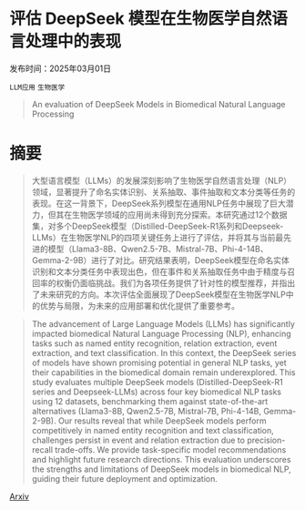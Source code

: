 # 评估 DeepSeek 模型在生物医学自然语言处理中的表现

发布时间：2025年03月01日

`LLM应用` `生物医学`

> An evaluation of DeepSeek Models in Biomedical Natural Language Processing

# 摘要

> 大型语言模型（LLMs）的发展深刻影响了生物医学自然语言处理（NLP）领域，显著提升了命名实体识别、关系抽取、事件抽取和文本分类等任务的表现。在这一背景下，DeepSeek系列模型在通用NLP任务中展现了巨大潜力，但其在生物医学领域的应用尚未得到充分探索。本研究通过12个数据集，对多个DeepSeek模型（Distilled-DeepSeek-R1系列和Deepseek-LLMs）在生物医学NLP的四项关键任务上进行了评估，并将其与当前最先进的模型（Llama3-8B、Qwen2.5-7B、Mistral-7B、Phi-4-14B、Gemma-2-9B）进行了对比。研究结果表明，DeepSeek模型在命名实体识别和文本分类任务中表现出色，但在事件和关系抽取任务中由于精度与召回率的权衡仍面临挑战。我们为各项任务提供了针对性的模型推荐，并指出了未来研究的方向。本次评估全面展现了DeepSeek模型在生物医学NLP中的优势与局限，为未来的应用部署和优化提供了重要参考。

> The advancement of Large Language Models (LLMs) has significantly impacted biomedical Natural Language Processing (NLP), enhancing tasks such as named entity recognition, relation extraction, event extraction, and text classification. In this context, the DeepSeek series of models have shown promising potential in general NLP tasks, yet their capabilities in the biomedical domain remain underexplored. This study evaluates multiple DeepSeek models (Distilled-DeepSeek-R1 series and Deepseek-LLMs) across four key biomedical NLP tasks using 12 datasets, benchmarking them against state-of-the-art alternatives (Llama3-8B, Qwen2.5-7B, Mistral-7B, Phi-4-14B, Gemma-2-9B). Our results reveal that while DeepSeek models perform competitively in named entity recognition and text classification, challenges persist in event and relation extraction due to precision-recall trade-offs. We provide task-specific model recommendations and highlight future research directions. This evaluation underscores the strengths and limitations of DeepSeek models in biomedical NLP, guiding their future deployment and optimization.

[Arxiv](https://arxiv.org/abs/2503.00624)